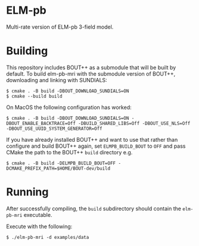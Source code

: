 # ELM-pb

Multi-rate version of ELM-pb 3-field model.

# Building

This repository includes BOUT++ as a submodule that will be built by
default. To build elm-pb-mri with the submodule version of BOUT++,
downloading and linking with SUNDIALS:

    $ cmake . -B build -DBOUT_DOWNLOAD_SUNDIALS=ON
    $ cmake --build build

On MacOS the following configuration has worked:

    $ cmake . -B build -DBOUT_DOWNLOAD_SUNDIALS=ON -DBOUT_ENABLE_BACKTRACE=Off -DBUILD_SHARED_LIBS=Off -DBOUT_USE_NLS=Off -DBOUT_USE_UUID_SYSTEM_GENERATOR=Off

If you have already installed BOUT++ and want to use that rather than
configure and build BOUT++ again, set `ELMPB_BUILD_BOUT` to `OFF` and pass
CMake the path to the BOUT++ `build` directory e.g.

    $ cmake . -B build -DELMPB_BUILD_BOUT=OFF -DCMAKE_PREFIX_PATH=$HOME/BOUT-dev/build

# Running

After successfully compiling, the `build` subdirectory should contain
the `elm-pb-mri` executable.

Execute with the following:

    $ ./elm-pb-mri -d examples/data
